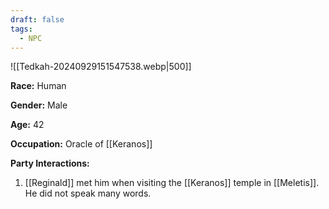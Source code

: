 ```yaml
---
draft: false
tags:
  - NPC
---
```

![[Tedkah-20240929151547538.webp|500]]

**Race:** Human

**Gender:** Male

**Age:** 42

**Occupation:** Oracle of [[Keranos]]

**Party Interactions:** 

1. [[Reginald]] met him when visiting the [[Keranos]] temple in [[Meletis]]. He did not speak many words. 
